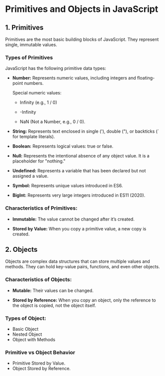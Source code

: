 # Primitives and Objects in JavaScript

## 1. Primitives

Primitives are the most basic building blocks of JavaScript. They represent single, immutable values.

### Types of Primitives

JavaScript has the following primitive data types:

- **Number:** Represents numeric values, including integers and floating-point numbers.

    Special numeric values:

     - Infinity (e.g., 1 / 0)

     - -Infinity

     - NaN (Not a Number, e.g., 0 / 0).

- **String:** Represents text enclosed in single ('), double ("), or backticks (` for template literals).

- **Boolean:** Represents logical values: true or false.

- **Null:** Represents the intentional absence of any object value. It is a placeholder for "nothing."

- **Undefined:** Represents a variable that has been declared but not assigned a value.

- **Symbol:** Represents unique values introduced in ES6.

- **BigInt:** Represents very large integers introduced in ES11 (2020).

### Characteristics of Primitives:

- **Immutable:** The value cannot be changed after it’s created.

- **Stored by Value:** When you copy a primitive value, a new copy is created.

## 2. Objects
   
Objects are complex data structures that can store multiple values and methods. They can hold key-value pairs, functions, and even other objects.

### Characteristics of Objects:

- **Mutable:** Their values can be changed.

- **Stored by Reference:** When you copy an object, only the reference to the object is copied, not the object itself.

### Types of Object:

- Basic Object
- Nested Object
- Object with Methods

### Primitive vs Object Behavior

- Primitive Stored by Value.
- Object Stored by Reference.
